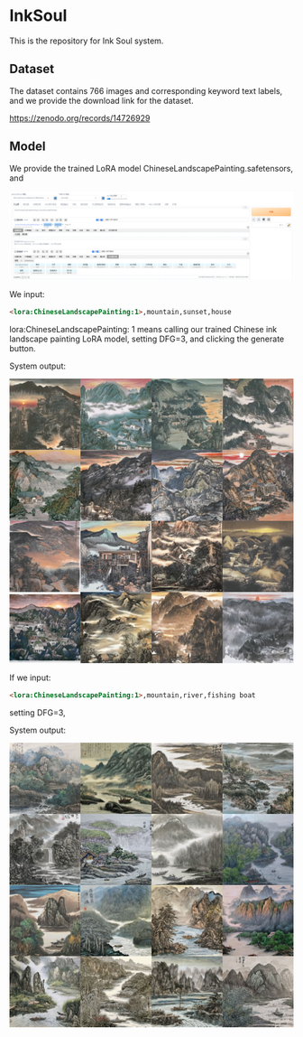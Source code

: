 # InkSoul

This is the repository for Ink Soul system.



## Dataset

The dataset contains 766 images and corresponding keyword text labels, and we provide the download link for the dataset.

https://zenodo.org/records/14726929

## Model

We provide the trained LoRA model ChineseLandscapePainting.safetensors, and

![usage1](README.assets/usage1-17378166101721.png)

We input:

```html
<lora:ChineseLandscapePainting:1>,mountain,sunset,house
```

lora:ChineseLandscapePainting: 1 means calling our trained Chinese ink landscape painting LoRA model, setting DFG=3, and clicking the generate button.

System output:

![10](README.assets/10.jpg)



If we input:

```html
<lora:ChineseLandscapePainting:1>,mountain,river,fishing boat
```

setting DFG=3,

System output:

![11](README.assets/11.jpg)





